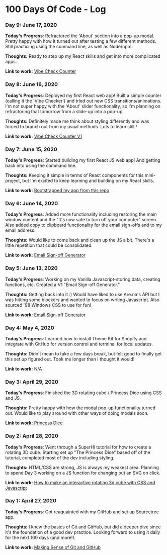 # 100 Days Of Code - Log

### Day 9: June 17, 2020

**Today's Progress**: Refractored the 'About' section into a pop-up modal. Pretty happy with how it turned out after testing a few different methods. Still practicing using the command line, as well as Node/npm.  

**Thoughts:** Ready to step up my React skills and get into more complicated apps. 

**Link to work:** [Vibe Check Counter](https://sleepy-wildwood-84067.herokuapp.com/)

### Day 8: June 16, 2020

**Today's Progress**: Deployed my first React web app! Built a simple counter (calling it the 'Vibe Checker') and tried out new CSS transitions/animations. I'm not super happy with the 'About' slider functionality, so I'm planning on refractoring that tomorrow from a slide-up into a pop-up.

**Thoughts:** Definitely made me think about styling differently and was forced to branch out from my usual methods. Lots to learn still!!

**Link to work:** [Vibe Check Counter V1](https://sleepy-wildwood-84067.herokuapp.com/)

### Day 7: June 15, 2020

**Today's Progress**: Started building my first React JS web app! And getting back into using the command line. 

**Thoughts:** Keeping it simple in terms of React components for this mini-project, but I'm excited to keep learning and building on my React skills. 

**Link to work:** [Bootstrapped my app from this repo](https://github.com/facebook/create-react-app#creating-an-app)

### Day 6: June 14, 2020

**Today's Progress**: Added more functionality including restoring the main window content and the "It's now safe to turn off your computer" screen. Also added copy to clipboard functionality for the email sign-offs and to my email address. 

**Thoughts:** Would like to come back and clean up the JS a bit. There's a little repetition that could be consolidated. 

**Link to work:** [Email Sign-off Generator](https://email-signoff-generator.herokuapp.com/index.html)

### Day 5: June 13, 2020

**Today's Progress**: Working on my Vanilla Javascript-storing data, creating functions, etc. Created a V1 "Email Sign-off Generator."

**Thoughts:** Getting back into it :) Would have liked to use Are.na's API but I was hitting some blockers and wanted to focus on writing Javascript. Also sourced '98 Windows CSS to use for fun! 

**Link to work:** [Email Sign-off Generator](https://email-signoff-generator.herokuapp.com/index.html)

### Day 4: May 4, 2020

**Today's Progress**: Learned how to install Theme Kit for Shopify and integrate with GitHub for version control and terminal for local updates. 

**Thoughts:** Didn't mean to take a few days break, but felt good to finally get this set up figured out. Took me longer than I thought it would! 

**Link to work:** N/A

### Day 3: April 29, 2020

**Today's Progress**: Finished the 3D rotating cube / Princess Dice using CSS and JS.

**Thoughts:** Pretty happy with how the modal pop-up functionality turned out. Would like to play around with other ways of doing modals soon.

**Link to work:** [Princess Dice](http://princess-dice.herokuapp.com/index.html)

### Day 2: April 28, 2020

**Today's Progress**: Went through a SuperHi tutorial for how to create a rotating 3D cube. Starting set up "The Princess Dice" based off of the tutorial, completed most of the dev including styling.

**Thoughts:** HTML/CSS are strong, JS is always my weakest area. Planning to spend Day 3 working on a JS function for changing out an SVG on click.

**Link to work:** [How to make an interactive rotating 3d cube with CSS and Javascript](https://www.superhi.com/video/how-to-make-an-interactive-rotating-3d-cube-with-css-and-javascript)

### Day 1: April 27, 2020

**Today's Progress**: Got reaquainted with my GitHub and set up Sourcetree app.

**Thoughts:** I knew the basics of Git and GitHub, but did a deeper dive since it's the foundation of a good dev practice. Looking forward to using it daily for the next 100 days (and more!).

**Link to work:** [Making Sense of Git and GitHub](https://betterstack.dev/blog/making-sense-of-git-and-github/)
